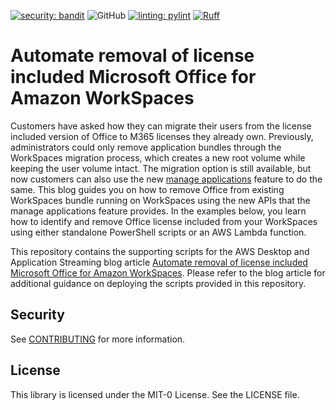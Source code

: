 [![security: bandit](https://img.shields.io/badge/security-bandit-yellow.svg)](https://github.com/PyCQA/bandit)  ![GitHub](https://img.shields.io/github/license/aws-samples/workspaces-application-management-automation) [![linting: pylint](https://img.shields.io/badge/linting-pylint-yellowgreen)](https://github.com/pylint-dev/pylint) [![Ruff](https://img.shields.io/endpoint?url=https://raw.githubusercontent.com/astral-sh/ruff/main/assets/badge/v2.json)](https://github.com/astral-sh/ruff)

# Automate removal of license included Microsoft Office for Amazon WorkSpaces

Customers have asked how they can migrate their users from the license included version of Office to M365 licenses they already own.  Previously, administrators could only remove application bundles through the WorkSpaces migration process, which creates a new root volume while keeping the user volume intact. The migration option is still available, but now customers can also use the new [manage applications](https://docs.aws.amazon.com/workspaces/latest/adminguide/manage-applications.html) feature to do the same. This blog guides you on how to remove Office from existing WorkSpaces bundle running on WorkSpaces using the new APIs that the manage applications feature provides. In the examples below, you learn how to identify and remove Office license included from your WorkSpaces using either standalone PowerShell scripts or an AWS Lambda function.

This repository contains the supporting scripts for the AWS Desktop and Application Streaming blog article [Automate removal of license included Microsoft Office for Amazon WorkSpaces](https://aws.amazon.com/blogs/desktop-and-application-streaming/UPDATE_ME/). Please refer to the blog article for additional guidance on deploying the scripts provided in this repository. 

## Security

See [CONTRIBUTING](CONTRIBUTING.md#security-issue-notifications) for more information.

## License

This library is licensed under the MIT-0 License. See the LICENSE file.

